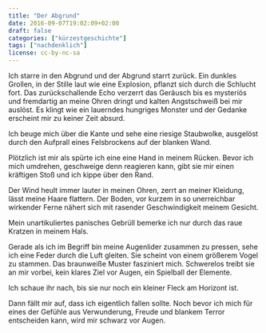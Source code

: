 ```yaml
---
title: "Der Abgrund"
date: 2016-09-07T19:02:09+02:00
draft: false
categories: ["kürzestgeschichte"]
tags: ["nachdenklich"]
license: cc-by-nc-sa
---
```



Ich starre in den Abgrund und der Abgrund starrt zurück. Ein dunkles Grollen, in der Stille laut wie eine Explosion, pflanzt sich durch die Schlucht fort. Das zurückschallende Echo verzerrt das Geräusch bis es mysteriös und fremdartig an meine Ohren dringt und kalten Angstschweiß bei mir auslöst. Es klingt wie ein lauerndes hungriges Monster und der Gedanke erscheint mir zu keiner Zeit absurd.

Ich beuge mich über die Kante und sehe eine riesige Staubwolke, ausgelöst durch den Aufprall eines Felsbrockens auf der blanken Wand.

Plötzlich ist mir als spürte ich eine eine Hand in meinem Rücken. Bevor ich mich umdrehen, geschweige denn reagieren kann, gibt sie mir einen kräftigen Stoß und ich kippe über den Rand.

Der Wind heult immer lauter in meinen Ohren, zerrt an meiner Kleidung, lässt meine Haare flattern. Der Boden, vor kurzem in so unerreichbar wirkender Ferne nähert sich mit rasender Geschwindigkeit meinem Gesicht.

Mein unartikuliertes panisches Gebrüll bemerke ich nur durch das raue Kratzen in meinem Hals.

Gerade als ich im Begriff bin meine Augenlider zusammen zu pressen, sehe ich eine Feder durch die Luft gleiten. Sie scheint von einem größerem Vogel zu stammen. Das braunweiße Muster fasziniert mich. Schwerelos treibt sie an mir vorbei, kein klares Ziel vor Augen, ein Spielball der Elemente.

Ich schaue ihr nach, bis sie nur noch ein kleiner Fleck am Horizont ist.

Dann fällt mir auf, dass ich eigentlich fallen sollte. Noch bevor ich mich für eines der Gefühle aus Verwunderung, Freude und blankem Terror entscheiden kann, wird mir schwarz vor Augen.

